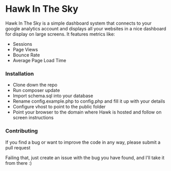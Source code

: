 Hawk In The Sky
=======
Hawk In The Sky is a simple dashboard system that connects to your google analytics account and displays all
your websites in a nice dashboard for display on large screens. It features metrics like:

- Sessions
- Page Views
- Bounce Rate
- Average Page Load Time

### Installation
- Clone down the repo
- Run composer update
- Import schema.sql into your database
- Rename config.example.php to config.php and fill it up with your details
- Configure vhost to point to the public folder
- Point your browser to the domain where Hawk is hosted and follow on screen instructions


### Contributing
If you find a bug or want to improve the code in any way, please submit a pull request

Failing that, just create an issue with the bug you have found, and I'll take it from there :)

